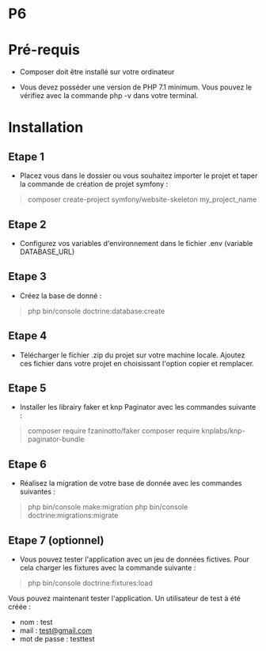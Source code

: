 # P6


# Pré-requis

- Composer doit être installé sur votre ordinateur

- Vous devez posséder une version de PHP 7.1 minimum.
Vous pouvez le vérifiez avec la commande php -v dans votre terminal.



# Installation

## Etape 1

- Placez vous dans le dossier ou vous souhaitez importer le projet et taper la commande 
de création de projet symfony :
> composer create-project symfony/website-skeleton my_project_name

## Etape 2

- Configurez vos variables d'environnement dans le fichier .env (variable DATABASE_URL)

## Etape 3

- Créez la base de donné :
> php bin/console doctrine:database:create

## Etape 4

- Télécharger le fichier .zip du projet sur votre machine locale.
Ajoutez ces fichier dans votre projet en choisissant l'option copier et remplacer.

## Etape 5 

- Installer les librairy faker et knp Paginator avec les commandes suivante :
> composer require fzaninotto/faker
> composer require knplabs/knp-paginator-bundle 

## Etape 6    

- Réalisez la migration de votre base de donnée avec les commandes suivantes :
> php bin/console make:migration
> php bin/console doctrine:migrations:migrate

## Etape 7 (optionnel)    

- Vous pouvez tester l'application avec un jeu de données fictives.
Pour cela charger les fixtures avec la commande suivante : 
> php bin/console doctrine:fixtures:load

Vous pouvez maintenant tester l'application. Un utilisateur de test à
été créée :

- nom : test
- mail : test@gmail.com
- mot de passe : testtest
